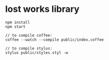 lost works library
==================
```
npm install
npm start

// to compile coffee:
coffee --watch --compile public/index.coffee

// to compile stylus:
stylus public/styles.styl -w
```
